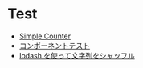 # Test
- [Simple Counter](./simple_counter)
- [コンポーネントテスト](./component_test)
- [lodash を使って文字列をシャッフル](./shuffle_string_with_lodash)


